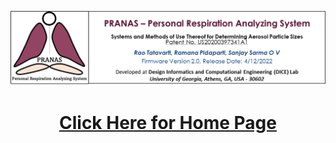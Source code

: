 ![](https://github.com/sanjayovs/PRANAS-Interface-Release/blob/master/LatestBanner_Firmware.png "Banner Interface")
<h1 align="center"><a href = "https://github.com/sanjayovs/BreathMonitoring-Device-Firmware/wiki"> Click Here for Home Page </a>
